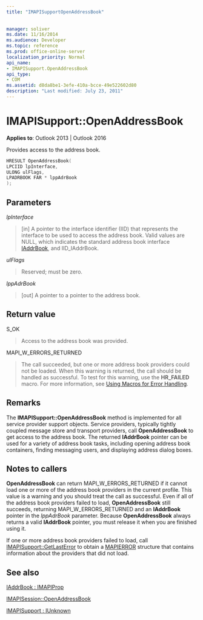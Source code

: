 ```yaml
---
title: "IMAPISupportOpenAddressBook"
 
 
manager: soliver
ms.date: 11/16/2014
ms.audience: Developer
ms.topic: reference
ms.prod: office-online-server
localization_priority: Normal
api_name:
- IMAPISupport.OpenAddressBook
api_type:
- COM
ms.assetid: d8da8be1-3efe-410a-bcce-49e522602d80
description: "Last modified: July 23, 2011"
---
```


# IMAPISupport::OpenAddressBook

  
  
**Applies to**: Outlook 2013 | Outlook 2016 
  
Provides access to the address book.
  
```cpp
HRESULT OpenAddressBook(
LPCIID lpInterface,
ULONG ulFlags,
LPADRBOOK FAR * lppAdrBook
);
```

## Parameters

 _lpInterface_
  
> [in] A pointer to the interface identifier (IID) that represents the interface to be used to access the address book. Valid values are NULL, which indicates the standard address book interface [IAddrBook](iaddrbookimapiprop.md), and IID_IAddrBook.
    
 _ulFlags_
  
> Reserved; must be zero.
    
 _lppAdrBook_
  
> [out] A pointer to a pointer to the address book.
    
## Return value

S_OK 
  
> Access to the address book was provided.
    
MAPI_W_ERRORS_RETURNED 
  
> The call succeeded, but one or more address book providers could not be loaded. When this warning is returned, the call should be handled as successful. To test for this warning, use the **HR_FAILED** macro. For more information, see [Using Macros for Error Handling](using-macros-for-error-handling.md).
    
## Remarks

The **IMAPISupport::OpenAddressBook** method is implemented for all service provider support objects. Service providers, typically tightly coupled message store and transport providers, call **OpenAddressBook** to get access to the address book. The returned **IAddrBook** pointer can be used for a variety of address book tasks, including opening address book containers, finding messaging users, and displaying address dialog boxes. 
  
## Notes to callers

 **OpenAddressBook** can return MAPI_W_ERRORS_RETURNED if it cannot load one or more of the address book providers in the current profile. This value is a warning and you should treat the call as successful. Even if all of the address book providers failed to load, **OpenAddressBook** still succeeds, returning MAPI_W_ERRORS_RETURNED and an **IAddrBook** pointer in the  _lppAdrBook_ parameter. Because **OpenAddressBook** always returns a valid **IAddrBook** pointer, you must release it when you are finished using it. 
  
If one or more address book providers failed to load, call [IMAPISupport::GetLastError](imapisupport-getlasterror.md) to obtain a [MAPIERROR](mapierror.md) structure that contains information about the providers that did not load. 
  
## See also



[IAddrBook : IMAPIProp](iaddrbookimapiprop.md)
  
[IMAPISession::OpenAddressBook](imapisession-openaddressbook.md)
  
[IMAPISupport : IUnknown](imapisupportiunknown.md)

